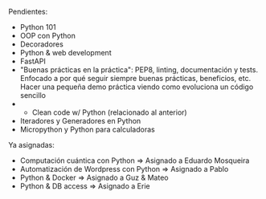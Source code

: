 Pendientes:
- Python 101
- OOP con Python
- Decoradores
- Python & web development
- FastAPI
- "Buenas prácticas en la práctica": PEP8, linting, documentación y tests. Enfocado a por qué seguir siempre buenas prácticas, beneficios, etc. Hacer una pequeña demo práctica viendo como evoluciona un código sencillo
- - Clean code w/ Python (relacionado al anterior)
- Iteradores y Generadores en Python
- Micropython y Python para calculadoras

Ya asignadas:
- Computación cuántica con Python => Asignado a Eduardo Mosqueira
- Automatización de Wordpress con Python => Asignado a Pablo
- Python & Docker => Asignado a Guz & Mateo 
- Python & DB access => Asignado a Erie
